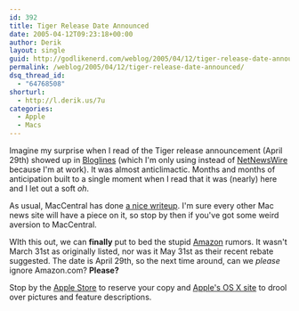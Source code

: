 ```yaml
---
id: 392
title: Tiger Release Date Announced
date: 2005-04-12T09:23:18+00:00
author: Derik
layout: single
guid: http://godlikenerd.com/weblog/2005/04/12/tiger-release-date-announced/
permalink: /weblog/2005/04/12/tiger-release-date-announced/
dsq_thread_id:
  - "64768508"
shorturl:
  - http://l.derik.us/7u
categories:
  - Apple
  - Macs
---
```

Imagine my surprise when I read of the Tiger release announcement (April 29th) showed up in [Bloglines](http://www.bloglines.com) (which I'm only using instead of [NetNewsWire](http://ranchero.com/netnewswire/) because I'm at work). It was almost anticlimactic. Months and months of anticipation built to a single moment when I read that it was (nearly) here and I let out a soft _oh_.

As usual, MacCentral has done [a nice writeup](http://www.macworld.com/news/2005/04/12/tiger/index.php). I'm sure every other Mac news site will have a piece on it, so stop by then if you've got some weird aversion to MacCentral.

WIth this out, we can **finally** put to bed the stupid [Amazon](http://www.amazon.com) rumors. It wasn't March 31st as originally listed, nor was it May 31st as their recent rebate suggested. The date is April 29th, so the next time around, can we _please_ ignore Amazon.com? **Please?**

Stop by the [Apple Store](http://store.apple.com) to reserve your copy and [Apple's OS X site](http://www.apple.com/macosx/) to drool over pictures and feature descriptions.